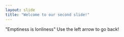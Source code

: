 ```yaml
---
layout: slide
title: "Welcome to our second slide!"
---
```

"Emptiness is lonliness"
Use the left arrow to go back!
